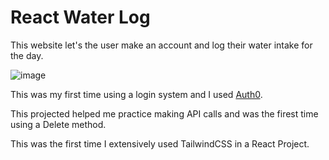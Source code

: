 # React Water Log

This website let's the user make an account and log their water intake for the day.

![image](https://github.com/GinaLeeAlfy/water_log/assets/19276818/340f67eb-e01c-42c0-974c-75454c93957a)


This was my first time using a login system and I used [Auth0](https://auth0.com/).

This projected helped me practice making API calls and was the firest time using a Delete method.

This was the first time I extensively used TailwindCSS in a React Project.
